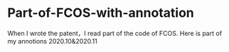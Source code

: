 # Part-of-FCOS-with-annotation
When I wrote the patent，I read part of the code of FCOS.  Here is part of my annotions  2020.10&2020.11
